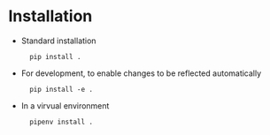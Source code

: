 # Installation

+ Standard installation

        pip install .

+ For development, to enable changes to be reflected automatically

        pip install -e .

+ In a virvual environment

        pipenv install .
